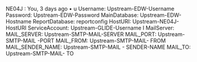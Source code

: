 NE04J :
You, 3 days ago • u
Username: Upstream-EDW-Username Password: Upstream-EDW-Password
MainDatabase: Upstream-EDW-Hostname
ReportDatabase: reportconfig
HostURI: Upstream-NE04J-HostURI
ServiceAccount: Upstream-GLIDE-Username
I
MailServer:
MAIL_SERVER: Upstream-SMTP-MAIL-SERVER
MAIL_PORT: Upstream-SMTP-MAIL -PORT MAIL_FROM: Upstream-SMTP-MAIL- FROM
MAIL_SENDER_NAME: Upstream-SMTP-MAIL - SENDER-NAME
MAIL_TO: Upstream-SMTP-MAIL- TO